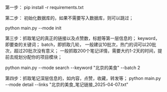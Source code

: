 第一步：
pip install -r requirements.txt

第二步：
初始化数据库的，如果不需要写入数据库，则可以跳过；

python main.py --mode init

第三步：抓取笔记的真正的链接以及点赞数，标题等第一层信息的；
keyword，即要查的关键词； batch，即抓取几轮， 一般建议10批次，热门的词可以20批次，超过20批次没有意义；
一般抓取200个笔记详情，需要大约1-2天的时间，提前去规划分配你的项目模块；

python main.py --mode search --keyword "北京的美食" --batch 2

第四步：抓取笔记深层信息的，如内容，点赞，收藏，转发等；
python main.py --mode detail --links "北京的美食_笔记链接_2025-04-07.txt"